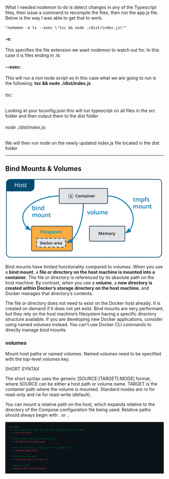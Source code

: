 What I needed nodemon to do is detect changes in any of the Typescript files, then issue a command to recompile the files, then run the app.js file. Below is the way I was able to get that to work.

```
"nodemon -e ts --exec \"tsc && node ./dist/index.js\""
```

#### -e:

This specifies the file extension we want nodemon to watch out for. In this case it is files ending in .ts

#### --exec:

This will run a non node script so in this case what we are going to run is the following: **tsc && node ./dist/index.js**

###### tsc:

Looking at your tsconfig.json this will run typescript on all files in the src folder and then output them to the dist folder

###### node ./dist/index.js:

We will then run node on the newly updated index.js file located in the dist folder

---

## Bind Mounts & Volumes

![Image of BindMount](./Assets/mounts.png)

Bind mounts have limited functionality compared to volumes. When you use a **bind mount**, a **file or directory on the host machine is mounted into a container**. The file or directory is referenced by its absolute path on the host machine. By contrast, when you use a **volume**, a **new directory is created within Docker’s storage directory on the host machine**, and Docker manages that directory’s contents.

The file or directory does not need to exist on the Docker host already. It is created on demand if it does not yet exist. Bind mounts are very performant, but they rely on the host machine’s filesystem having a specific directory structure available. If you are developing new Docker applications, consider using named volumes instead. You can’t use Docker CLI commands to directly manage bind mounts.

### volumes

Mount host paths or named volumes. Named volumes need to be specified with the top-level volumes key.

SHORT SYNTAX

The short syntax uses the generic [SOURCE:]TARGET[:MODE] format, where SOURCE can be either a host path or volume name. TARGET is the container path where the volume is mounted. Standard modes are ro for read-only and rw for read-write (default).

You can mount a relative path on the host, which expands relative to the directory of the Compose configuration file being used. Relative paths should always begin with . or ..

![Volumes](./Assets/volumes.png)
